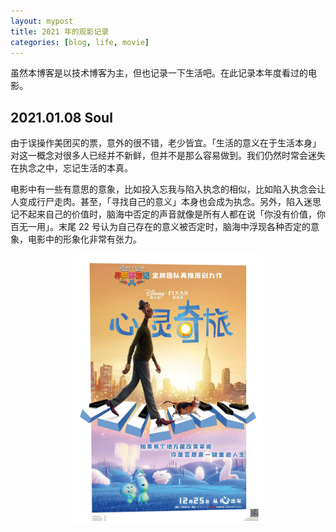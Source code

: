 ```yaml
---
layout: mypost
title: 2021 年的观影记录
categories: [blog, life, movie]
---
```


虽然本博客是以技术博客为主，但也记录一下生活吧。在此记录本年度看过的电影。

## 2021.01.08 Soul

由于误操作美团买的票，意外的很不错，老少皆宜。「生活的意义在于生活本身」对这一概念对很多人已经并不新鲜，但并不是那么容易做到。我们仍然时常会迷失在执念之中，忘记生活的本真。

电影中有一些有意思的意象，比如投入忘我与陷入执念的相似，比如陷入执念会让人变成行尸走肉。甚至，「寻找自己的意义」本身也会成为执念。另外，陷入迷思记不起来自己的价值时，脑海中否定的声音就像是所有人都在说「你没有价值，你百无一用」。末尾 22 号认为自己存在的意义被否定时，脑海中浮现各种否定的意象，电影中的形象化非常有张力。

<center>
<a href="https://movie.douban.com/subject/24733428/?from=showing">
<img src="../posts/2021-01-08-movies/soul.webp" width="60%" alt=""/>
</a>
</center>

